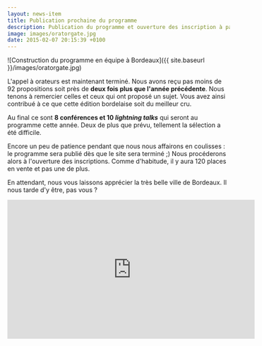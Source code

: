 ```yaml
---
layout: news-item
title: Publication prochaine du programme
description: Publication du programme et ouverture des inscription à partir du 15 février
image: images/oratorgate.jpg
date: 2015-02-07 20:15:39 +0100
---
```


![Construction du programme en équipe à Bordeaux]({{ site.baseurl }}/images/oratorgate.jpg)

L'appel à orateurs est maintenant terminé. Nous avons reçu pas moins de 92 propositions soit près de **deux fois plus que l'année précédente**. Nous tenons à remercier celles et ceux qui ont proposé un sujet. Vous avez ainsi contribué à ce que cette édition bordelaise soit du meilleur cru.

Au final ce sont **8 conférences et 10 *lightning talks*** qui seront au programme cette année. Deux de plus que prévu, tellement la sélection a été difficile.

Encore un peu de patience pendant que nous nous affairons en coulisses : le programme sera publié dès que le site sera terminé ;) Nous procéderons alors à l'ouverture des inscriptions. Comme d'habitude, il y aura 120 places en vente et pas une de plus.

En attendant, nous vous laissons apprécier la très belle ville de Bordeaux.
Il nous tarde d'y être, pas vous ?

<iframe width="560" height="315" src="https://www.youtube.com/embed/JA1Cw0_4EK4" frameborder="0" allowfullscreen></iframe>
